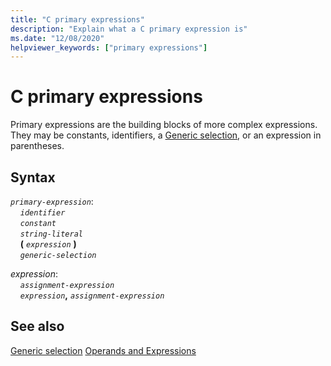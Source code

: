 ```yaml
---
title: "C primary expressions"
description: "Explain what a C primary expression is"
ms.date: "12/08/2020"
helpviewer_keywords: ["primary expressions"]
---
```

# C primary expressions

Primary expressions are the building blocks of more complex expressions. They may be constants, identifiers, a [Generic selection](generic-selection.md), or an expression in parentheses.

## Syntax

*`primary-expression`*:\
&nbsp;&nbsp;&nbsp;&nbsp;*`identifier`*\
&nbsp;&nbsp;&nbsp;&nbsp;*`constant`*\
&nbsp;&nbsp;&nbsp;&nbsp;*`string-literal`*\
&nbsp;&nbsp;&nbsp;&nbsp;**(** *`expression`* **)**\
&nbsp;&nbsp;&nbsp;&nbsp;*`generic-selection`*

*expression*:\
&nbsp;&nbsp;&nbsp;&nbsp;*`assignment-expression`*\
&nbsp;&nbsp;&nbsp;&nbsp;*`expression`***,** *`assignment-expression`*

## See also

[Generic selection](generic-selection.md)
[Operands and Expressions](../c-language/operands-and-expressions.md)
